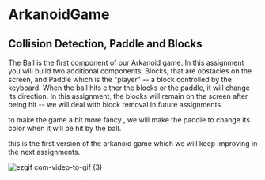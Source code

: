 # ArkanoidGame

## Collision Detection, Paddle and Blocks

The Ball is the first component of our Arkanoid game. In this assignment you will build two additional components: Blocks, that are obstacles on the screen,
and Paddle which is the "player" -- a block controlled by the keyboard. When the ball hits either the blocks or the paddle, it will change its direction.
In this assignment, the blocks will remain on the screen after being hit -- we will deal with block removal in future assignments.

to make the game a bit more fancy , we will make the paddle to change its color when it will be hit by the ball.

this is the first version of the arkanoid game which we will keep improving in the next assignments.

![ezgif com-video-to-gif (3)](https://user-images.githubusercontent.com/59531180/89889210-f3a0a880-dbd9-11ea-9f56-23e2066d203a.gif)
